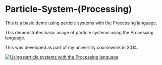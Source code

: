 # Particle-System-(Processing)
This is a basic demo using particle systems with the Processing language.

This demonstrates basic usage of particle systems using the Processing language.

This was developed as part of my university coursework in 2014.


[![Using particle systems with the Processing language](https://img.youtube.com/vi/yjzbsXNDSQY/0.jpg)](https://www.youtube.com/watch?v=yjzbsXNDSQY "Using particle systems with the Processing language")
